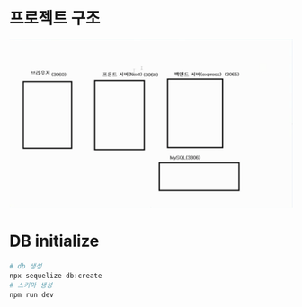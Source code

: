 # 프로젝트 구조
![프로젝트 서버구조](./react-nodebird-structure.png)
# DB initialize 
```bash
# db 생성
npx sequelize db:create 
# 스키마 생성
npm run dev
```